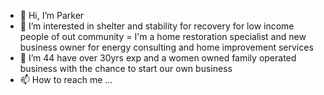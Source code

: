 - 👋 Hi, I’m Parker 
- 👀 I’m interested in shelter and stability for recovery for low income people of out community
= I'm a home restoration specialist and new business owner for energy consulting and home improvement services 
- 💞️ I’m 44 have over 30yrs exp and a women owned family operated business with the chance to start our own business 
- 📫 How to reach me ...

<!---
Blurpark/Blurpark is a ✨  its `README.md` (this file) appears on your GitHub profile.
You can click the Preview link to take a look at your changes.
--->
